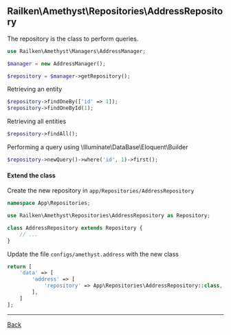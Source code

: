 ## Railken\Amethyst\Repositories\AddressRepository

The repository is the class to perform queries.

```php
use Railken\Amethyst\Managers\AddressManager;

$manager = new AddressManager();

$repository = $manager->getRepository();

```

Retrieving an entity

```php
$repository->findOneBy(['id' => 1]);
$repository->findOneById(1);

```

Retrieving all entities

```php
$repository->findAll();
```

Performing a query using \Illuminate\DataBase\Eloquent\Builder

```php
$repository->newQuery()->where('id', 1)->first();

```

#### Extend the class

Create the new repository in `app/Repositories/AddressRepository`
```php
namespace App\Repositories;

use Railken\Amethyst\Repositories\AddressRepository as Repository;

class AddressRepository extends Repository {
	// ...
}
```
Update the file `configs/amethyst.address` with the new class
```php
return [
    'data' => [
        'address' => [
            'repository' => App\Repositories\AddressRepository::class,
        ],
    ]
];
```

---
[Back](index.md)